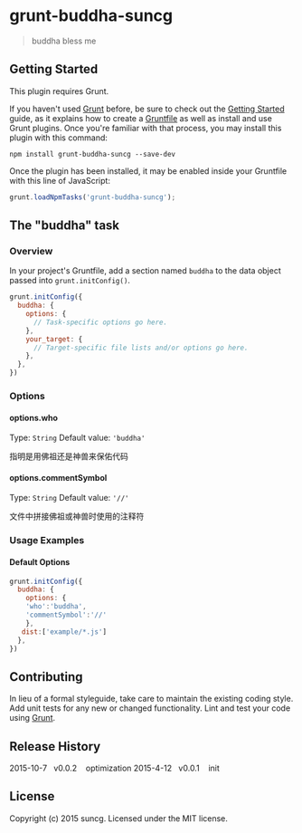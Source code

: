 # grunt-buddha-suncg

> buddha bless me

## Getting Started
This plugin requires Grunt.

If you haven't used [Grunt](http://gruntjs.com/) before, be sure to check out the [Getting Started](http://gruntjs.com/getting-started) guide, as it explains how to create a [Gruntfile](http://gruntjs.com/sample-gruntfile) as well as install and use Grunt plugins. Once you're familiar with that process, you may install this plugin with this command:

```shell
npm install grunt-buddha-suncg --save-dev
```

Once the plugin has been installed, it may be enabled inside your Gruntfile with this line of JavaScript:

```js
grunt.loadNpmTasks('grunt-buddha-suncg');
```

## The "buddha" task

### Overview
In your project's Gruntfile, add a section named `buddha` to the data object passed into `grunt.initConfig()`.

```js
grunt.initConfig({
  buddha: {
    options: {
      // Task-specific options go here.
    },
    your_target: {
      // Target-specific file lists and/or options go here.
    },
  },
})
```

### Options

#### options.who
Type: `String`
Default value: `'buddha'`


指明是用佛祖还是神兽来保佑代码

#### options.commentSymbol
Type: `String`
Default value: `'//'`

文件中拼接佛祖或神兽时使用的注释符

### Usage Examples

#### Default Options

```js
grunt.initConfig({
  buddha: {
    options: {
    'who':'buddha',
    'commentSymbol':'//'
    },
   dist:['example/*.js']
  },
})
```



## Contributing
In lieu of a formal styleguide, take care to maintain the existing coding style. Add unit tests for any new or changed functionality. Lint and test your code using [Grunt](http://gruntjs.com/).

## Release History
2015-10-7&nbsp;&nbsp;&nbsp;v0.0.2&nbsp;&nbsp;&nbsp; optimization
2015-4-12&nbsp;&nbsp;&nbsp;v0.0.1&nbsp;&nbsp;&nbsp; init

## License
Copyright (c) 2015 suncg. Licensed under the MIT license.
